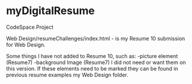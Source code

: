 # myDigitalResume
CodeSpace Project

Web Design/resumeChallenges/index.html  -  is my Resume 10 submission for Web Design.

Some things I have not added to Resume 10, such as:
-picture element (Resume7)
-background Image (Resume7)
I did  not need or want them on this version. If these elements need to be marked they can be found in previous resume examples my Web Design folder.
